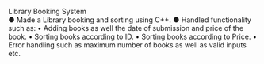 Library Booking System 	
●	Made a Library booking and sorting using C++.
●	Handled functionality such as:
•	Adding books as well the date of submission and price of the book.
•	Sorting books according to ID.
•	Sorting books according to Price.
•	Error handling such as maximum number of books as well as valid inputs etc.
